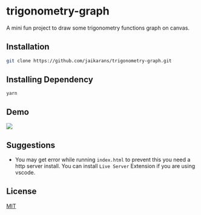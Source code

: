 # trigonometry-graph
A mini fun project to draw some trigonometry functions graph on canvas.

## Installation
```bash
git clone https://github.com/jaikarans/trigonometry-graph.git
```

## Installing Dependency
```yarn```
## Demo
![](Demo.gif)

## Suggestions
* You may get error while running `index.html` to prevent this you need a http server install. You can install `Live Server` Extension if you are using vscode.



## License
[MIT](https://choosealicense.com/licenses/mit/)
